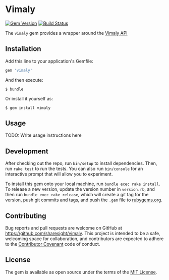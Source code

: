 # Vimaly

[![Gem Version](https://badge.fury.io/rb/vimaly.svg)](http://badge.fury.io/rb/vimaly)
[![Build Status](https://travis-ci.org/sharesight/vimaly.svg?branch=master)](https://travis-ci.org/sharesight/vimaly)

The `vimaly` gem provides a wrapper around the
[Vimaly API](https://vimaly.com/public/rest-help.html)

## Installation

Add this line to your application's Gemfile:

```ruby
gem 'vimaly'
```

And then execute:

    $ bundle

Or install it yourself as:

    $ gem install vimaly

## Usage

TODO: Write usage instructions here

## Development

After checking out the repo, run `bin/setup` to install dependencies. Then, run `rake test` to run the tests. You can also run `bin/console` for an interactive prompt that will allow you to experiment.

To install this gem onto your local machine, run `bundle exec rake install`. To release a new version, update the version number in `version.rb`, and then run `bundle exec rake release`, which will create a git tag for the version, push git commits and tags, and push the `.gem` file to [rubygems.org](https://rubygems.org).

## Contributing

Bug reports and pull requests are welcome on GitHub at https://github.com/sharesight/vimaly. This project is intended to be a safe, welcoming space for collaboration, and contributors are expected to adhere to the [Contributor Covenant](http://contributor-covenant.org) code of conduct.


## License

The gem is available as open source under the terms of the [MIT License](http://opensource.org/licenses/MIT).

